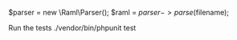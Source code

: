 $parser = new \Raml\Parser();
$raml = $parser->parse($filename);


Run the tests
./vendor/bin/phpunit test
